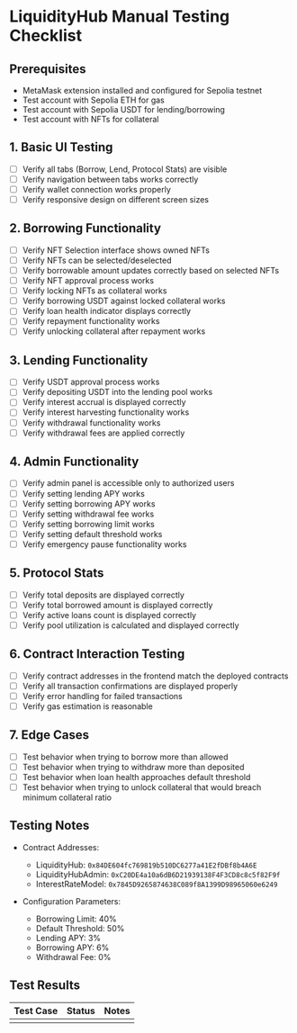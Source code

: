 # LiquidityHub Manual Testing Checklist

## Prerequisites
- MetaMask extension installed and configured for Sepolia testnet
- Test account with Sepolia ETH for gas
- Test account with Sepolia USDT for lending/borrowing
- Test account with NFTs for collateral

## 1. Basic UI Testing
- [ ] Verify all tabs (Borrow, Lend, Protocol Stats) are visible
- [ ] Verify navigation between tabs works correctly
- [ ] Verify wallet connection works properly
- [ ] Verify responsive design on different screen sizes

## 2. Borrowing Functionality
- [ ] Verify NFT Selection interface shows owned NFTs
- [ ] Verify NFTs can be selected/deselected
- [ ] Verify borrowable amount updates correctly based on selected NFTs
- [ ] Verify NFT approval process works
- [ ] Verify locking NFTs as collateral works
- [ ] Verify borrowing USDT against locked collateral works
- [ ] Verify loan health indicator displays correctly
- [ ] Verify repayment functionality works
- [ ] Verify unlocking collateral after repayment works

## 3. Lending Functionality
- [ ] Verify USDT approval process works
- [ ] Verify depositing USDT into the lending pool works
- [ ] Verify interest accrual is displayed correctly
- [ ] Verify interest harvesting functionality works
- [ ] Verify withdrawal functionality works
- [ ] Verify withdrawal fees are applied correctly

## 4. Admin Functionality
- [ ] Verify admin panel is accessible only to authorized users
- [ ] Verify setting lending APY works
- [ ] Verify setting borrowing APY works
- [ ] Verify setting withdrawal fee works
- [ ] Verify setting borrowing limit works
- [ ] Verify setting default threshold works
- [ ] Verify emergency pause functionality works

## 5. Protocol Stats
- [ ] Verify total deposits are displayed correctly
- [ ] Verify total borrowed amount is displayed correctly
- [ ] Verify active loans count is displayed correctly
- [ ] Verify pool utilization is calculated and displayed correctly

## 6. Contract Interaction Testing
- [ ] Verify contract addresses in the frontend match the deployed contracts
- [ ] Verify all transaction confirmations are displayed properly
- [ ] Verify error handling for failed transactions
- [ ] Verify gas estimation is reasonable

## 7. Edge Cases
- [ ] Test behavior when trying to borrow more than allowed
- [ ] Test behavior when trying to withdraw more than deposited
- [ ] Test behavior when loan health approaches default threshold
- [ ] Test behavior when trying to unlock collateral that would breach minimum collateral ratio

## Testing Notes
- Contract Addresses:
  - LiquidityHub: `0x84DE604fc769819b510DC6277a41E2fDBf8b4A6E`
  - LiquidityHubAdmin: `0xC20DE4a10a6dB6D21939138F4F3CD8c8c5f82F9f`
  - InterestRateModel: `0x7845D9265874638C089f8A1399D98965060e6249`

- Configuration Parameters:
  - Borrowing Limit: 40%
  - Default Threshold: 50%
  - Lending APY: 3%
  - Borrowing APY: 6%
  - Withdrawal Fee: 0%

## Test Results
| Test Case | Status | Notes |
|-----------|--------|-------|
|           |        |       |
